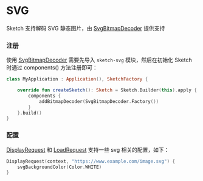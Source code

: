 # SVG

Sketch 支持解码 SVG 静态图片，由 [SvgBitmapDecoder] 提供支持

### 注册

使用 [SvgBitmapDecoder] 需要先导入 `sketch-svg` 模块，然后在初始化 Sketch 时通过 components() 方法注册即可：

```kotlin
class MyApplication : Application(), SketchFactory {

    override fun createSketch(): Sketch = Sketch.Builder(this).apply {
        components {
            addBitmapDecoder(SvgBitmapDecoder.Factory())
        }
    }.build()
}
```

### 配置

[DisplayRequest] 和 [LoadRequest] 支持一些 svg 相关的配置，如下：

```kotlin
DisplayRequest(context, "https://www.example.com/image.svg") {
    svgBackgroundColor(Color.WHITE)
}
```

[SvgBitmapDecoder]: ../../sketch-svg/src/main/java/com/github/panpf/sketch/decode/SvgBitmapDecoder.kt

[DisplayRequest]: ../../sketch/src/main/java/com/github/panpf/sketch/request/DisplayRequest.kt

[LoadRequest]: ../../sketch/src/main/java/com/github/panpf/sketch/request/LoadRequest.kt